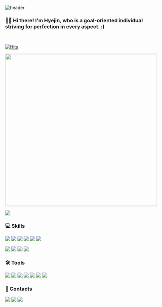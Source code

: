 ![header](https://capsule-render.vercel.app/api?type=waving&height=200&text=Hyejin%20Yun&fontAlign=50&fontAlignY=40&color=gradient)
<h3>
   🧚‍♀️ Hi there! I'm <b>Hyejin, who is a goal-oriented individual striving for perfection in every aspect. :)</b><br/>
</h3>
<br/>

[![Hits](https://hits.seeyoufarm.com/api/count/incr/badge.svg?url=https%3A%2F%2Fgithub.com%2Fhyejin4169%2Fhit-counter&count_bg=%23FC4BDE&title_bg=%23555555&icon=&icon_color=%23E7E7E7&title=hits&edge_flat=false)](https://hits.seeyoufarm.com)
<p>
  <img src="https://github-readme-stats.vercel.app/api?username=hyejin4169&show_icons=true&count_private=true&line_height=24" style="width: 492px"> <p>
  <img src="https://github-readme-stats.vercel.app/api/top-langs/?username=hyejin4169&layout=compact&langs_count=6">
</p>

### 💻 Skills

<p>
  <img src="https://img.shields.io/badge/javascript-F7DF1E?style=flat&logo=javascript&logoColor=black"> 
  <img src="https://img.shields.io/badge/React-87CEFA?style=flat&logo=React&logoColor=white">
  <img src="https://img.shields.io/badge/Redux-764ABC?style=flat&logo=Redux&logoColor=white"/>
  <img src="https://img.shields.io/badge/HTML5-E34F26?style=flat&logo=html5&logoColor=white"/>
  <img src="https://img.shields.io/badge/CSS3-1572B6?style=flat&logo=css3&logoColor=white"/>
  <img src="https://img.shields.io/badge/Python-3776AB?style=flat&logo=Python&logoColor=white"/>
</p>
<p>
  <img src="https://img.shields.io/badge/AWS S3-232F3E?style=flat&logo=amazonaws&logoColor=white">
  <img src="https://img.shields.io/badge/AWS cloudfront-232F3E?style=flat&logo=amazonaws&logoColor=white">
  <img src="https://img.shields.io/badge/AWS route53-232F3E?style=flat&logo=amazonaws&logoColor=white">
  <img src="https://img.shields.io/badge/firebase-FFCA28?style=flat&logo=firebase&logoColor=black"> 
</p>

### 🛠 Tools
<p>
  <img src="https://img.shields.io/badge/VSCode-007ACC?style=flat&logo=Visual Studio Code&logoColor=white"/>
  <img src="https://img.shields.io/badge/PyCharm-48A842?style=flat-badge&logo=pycharm&logoColor=white"/>
  <img src="https://img.shields.io/badge/Git-F05032?style=flat&logo=Git&logoColor=white"/>
  <img src="https://img.shields.io/badge/Github-181717?style=flat&logo=github&logoColor=white">
  <img src="https://img.shields.io/badge/Slack-4A154B?style=flat&logo=Slack&logoColor=white"/>
  <img src="https://img.shields.io/badge/Jira-0052CC?style=flat&logo=Jira&logoColor=white"/>
  <img src="https://img.shields.io/badge/Notion-000000?style=flat&logo=Notion&logoColor=white"/>

</p>

### 📩 Contacts
<p>
  <a href="mailto:hyejin4169@gmail.com" target="_blank"><img src="https://img.shields.io/badge/Gmail-EA4335?style=flat&logo=Gmail&logoColor=white"/></a>
  <a href="https://linkedin.com/in/alicehyejinyun"><img src="https://img.shields.io/badge/-LinkedIn-blue?style=flat&logo=Linkedin&logoColor=white"></a>
  <a href="https://velog.io/@hyejin4169"><img src="https://camo.githubusercontent.com/fe4c5886726a4a11c7a8380bddb273de7449d521ad1f958876c982cf0c380b46/68747470733a2f2f696d672e736869656c64732e696f2f62616467652f56656c6f672d3230633939373f7374796c653d666f722d7468652d737175617265266c6f676f3d56696d656f266c6f676f436f6c6f723d7768697465"/></a>
